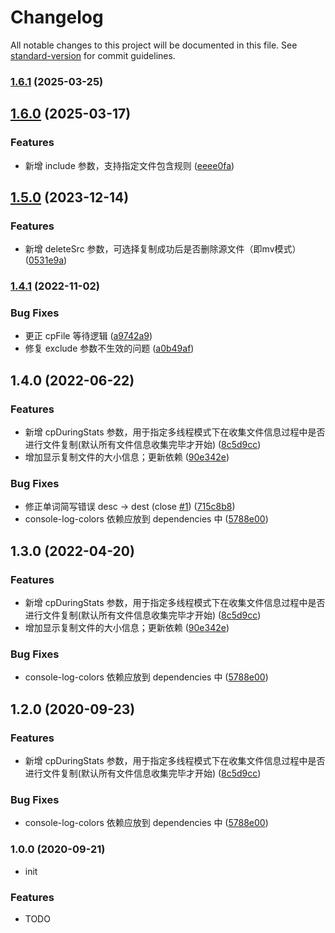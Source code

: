 # Changelog

All notable changes to this project will be documented in this file. See [standard-version](https://github.com/conventional-changelog/standard-version) for commit guidelines.

### [1.6.1](https://github.com/lzwme/dir-fast-copy/compare/v1.6.0...v1.6.1) (2025-03-25)

## [1.6.0](https://github.com/lzwme/dir-fast-copy/compare/v1.5.0...v1.6.0) (2025-03-17)


### Features

* 新增 include 参数，支持指定文件包含规则 ([eeee0fa](https://github.com/lzwme/dir-fast-copy/commit/eeee0faa3799424426709352dcbb0a66570acf56))

## [1.5.0](https://github.com/lzwme/dir-fast-copy/compare/v1.4.1...v1.5.0) (2023-12-14)


### Features

* 新增 deleteSrc 参数，可选择复制成功后是否删除源文件（即mv模式） ([0531e9a](https://github.com/lzwme/dir-fast-copy/commit/0531e9a7eb25658ff5fb174cde7b39b93c0fcf37))

### [1.4.1](https://github.com/lzwme/dir-fast-copy/compare/v1.4.0...v1.4.1) (2022-11-02)


### Bug Fixes

* 更正 cpFile 等待逻辑 ([a9742a9](https://github.com/lzwme/dir-fast-copy/commit/a9742a9070b88e7e2b1b27b03fca9abe986ad840))
* 修复 exclude 参数不生效的问题 ([a0b49af](https://github.com/lzwme/dir-fast-copy/commit/a0b49afec063e82a5587c98c7481cd5a357b233b))

## 1.4.0 (2022-06-22)


### Features

* 新增 cpDuringStats 参数，用于指定多线程模式下在收集文件信息过程中是否进行文件复制(默认所有文件信息收集完毕才开始) ([8c5d9cc](https://github.com/lzwme/dir-fast-copy/commit/8c5d9cc4ea0c592222f9a1c2d072e7151d3c3a88))
* 增加显示复制文件的大小信息；更新依赖 ([90e342e](https://github.com/lzwme/dir-fast-copy/commit/90e342ea34483da044846e776361199145e4ca50))


### Bug Fixes

* 修正单词简写错误 desc -> dest (close [#1](https://github.com/lzwme/dir-fast-copy/issues/1)) ([715c8b8](https://github.com/lzwme/dir-fast-copy/commit/715c8b8d7b69fef10196da55419e7f8628b38780))
* console-log-colors 依赖应放到 dependencies 中 ([5788e00](https://github.com/lzwme/dir-fast-copy/commit/5788e0046399b58af1f3778227faf0ab7d65ce97))

## 1.3.0 (2022-04-20)


### Features

* 新增 cpDuringStats 参数，用于指定多线程模式下在收集文件信息过程中是否进行文件复制(默认所有文件信息收集完毕才开始) ([8c5d9cc](https://github.com/lzwme/dir-fast-copy/commit/8c5d9cc4ea0c592222f9a1c2d072e7151d3c3a88))
* 增加显示复制文件的大小信息；更新依赖 ([90e342e](https://github.com/lzwme/dir-fast-copy/commit/90e342ea34483da044846e776361199145e4ca50))


### Bug Fixes

* console-log-colors 依赖应放到 dependencies 中 ([5788e00](https://github.com/lzwme/dir-fast-copy/commit/5788e0046399b58af1f3778227faf0ab7d65ce97))

## 1.2.0 (2020-09-23)


### Features

* 新增 cpDuringStats 参数，用于指定多线程模式下在收集文件信息过程中是否进行文件复制(默认所有文件信息收集完毕才开始) ([8c5d9cc](https://github.com/lzwme/dir-fast-copy/commit/8c5d9cc4ea0c592222f9a1c2d072e7151d3c3a88))

### Bug Fixes

* console-log-colors 依赖应放到 dependencies 中 ([5788e00](https://github.com/lzwme/dir-fast-copy/commit/5788e0046399b58af1f3778227faf0ab7d65ce97))

### 1.0.0 (2020-09-21)

* init

### Features

* TODO